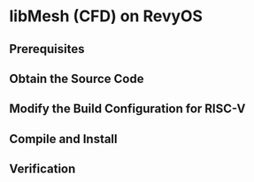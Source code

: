 # libMesh (CFD) on RevyOS

## Prerequisites

## Obtain the Source Code

## Modify the Build Configuration for RISC-V

## Compile and Install

## Verification
